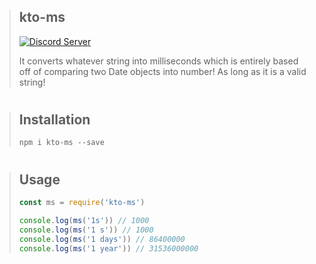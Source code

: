 > ## kto-ms
> <a href="https://discord.gg/H9Scw4mztH"><img src="https://img.shields.io/discord/944271427429871658?color=5865F2&logo=discord&logoColor=white" alt="Discord Server"/></a>
>
> It converts whatever string into milliseconds which is entirely based off of comparing two Date objects into number! As long as it is a valid string!
#

> ## Installation
> 
> ```
> npm i kto-ms --save
> ```

#

> ## Usage
> ```js
> const ms = require('kto-ms')
> 
> console.log(ms('1s')) // 1000
> console.log(ms('1 s')) // 1000
> console.log(ms('1 days')) // 86400000
> console.log(ms('1 year')) // 31536000000
> ```
